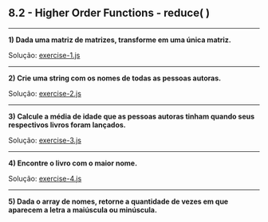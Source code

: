 ## 8.2 - Higher Order Functions - reduce( )

<hr>

**1) Dada uma matriz de matrizes, transforme em uma única matriz.**

Solução: [exercise-1.js](./exercise-1.js)

<hr>

**2) Crie uma string com os nomes de todas as pessoas autoras.**

Solução: [exercise-2.js](./exercise-2.js)

<hr>

**3) Calcule a média de idade que as pessoas autoras tinham quando seus respectivos livros foram lançados.**

Solução: [exercise-3.js](./exercise-3.js)

<hr>

**4) Encontre o livro com o maior nome.**

Solução: [exercise-4.js](./exercise-4.js)

<hr>

**5) Dada o array de nomes, retorne a quantidade de vezes em que aparecem a letra a maiúscula ou minúscula.**
